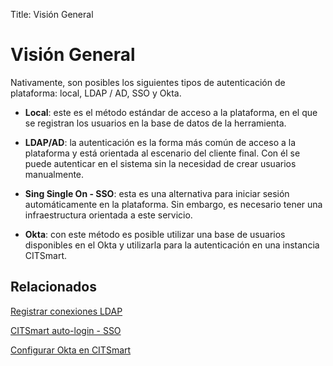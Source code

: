 Title: Visión General

# Visión General

Nativamente, son posibles los siguientes tipos de autenticación de plataforma: local, LDAP / AD, SSO y Okta.

- **Local**: este es el método estándar de acceso a la plataforma, en el que se registran los usuarios en la base de datos de la herramienta.

- **LDAP/AD**: la autenticación es la forma más común de acceso a la plataforma y está orientada al escenario del cliente final. Con él se puede autenticar en el sistema sin la necesidad de crear usuarios manualmente.

- **Sing Single On - SSO**: esta es una alternativa para iniciar sesión automáticamente en la plataforma. Sin embargo, es necesario tener una infraestructura orientada a este servicio.

- **Okta**: con este método es posible utilizar una base de usuarios disponibles en el Okta y utilizarla para la autenticación en una instancia CITSmart.

## Relacionados

[Registrar conexiones LDAP][1]

[CITSmart auto-login - SSO][2]

[Configurar Okta en CITSmart][3]

[1]:/es-es/citsmart-platform-9/platform-administration/authentication/ldap.html

[2]:/es-es/citsmart-platform-9/platform-administration/authentication/sso.html

[3]:/es-es/citsmart-platform-9/platform-administration/authentication/okta.html
